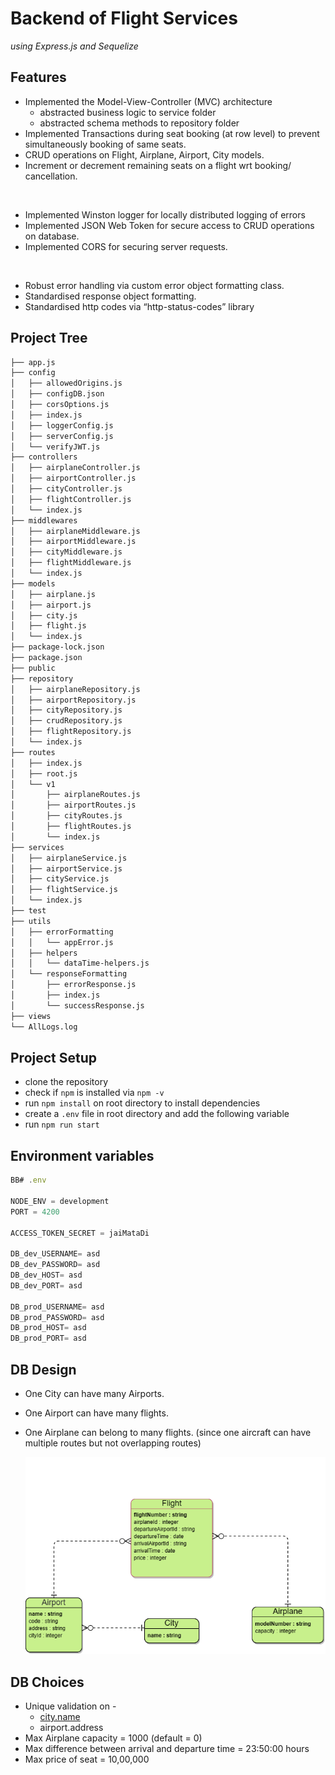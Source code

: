 # Backend of Flight Services

*using Express.js and Sequelize*

## Features

- Implemented the Model-View-Controller (MVC) architecture
    - abstracted business logic to service folder
    - abstracted schema methods to repository folder
- Implemented Transactions during seat booking (at row level) to prevent simultaneously booking of same seats.
- CRUD operations on Flight, Airplane, Airport, City models.
- Increment or decrement remaining seats on a flight wrt booking/ cancellation.
</br>

- Implemented Winston logger for locally distributed logging of errors
- Implemented JSON Web Token for secure access to CRUD operations on database.
- Implemented CORS for securing server requests.
</br>


- Robust error handling via custom error object formatting class.
- Standardised response object formatting.
- Standardised http codes via “http-status-codes” library

## Project Tree

``` bash
├── app.js
├── config
│   ├── allowedOrigins.js
│   ├── configDB.json
│   ├── corsOptions.js
│   ├── index.js
│   ├── loggerConfig.js
│   ├── serverConfig.js
│   └── verifyJWT.js
├── controllers
│   ├── airplaneController.js
│   ├── airportController.js
│   ├── cityController.js
│   ├── flightController.js
│   └── index.js
├── middlewares
│   ├── airplaneMiddleware.js
│   ├── airportMiddleware.js
│   ├── cityMiddleware.js
│   ├── flightMiddleware.js
│   └── index.js
├── models
│   ├── airplane.js
│   ├── airport.js
│   ├── city.js
│   ├── flight.js
│   └── index.js
├── package-lock.json
├── package.json
├── public
├── repository
│   ├── airplaneRepository.js
│   ├── airportRepository.js
│   ├── cityRepository.js
│   ├── crudRepository.js
│   ├── flightRepository.js
│   └── index.js
├── routes
│   ├── index.js
│   ├── root.js
│   └── v1
│       ├── airplaneRoutes.js
│       ├── airportRoutes.js
│       ├── cityRoutes.js
│       ├── flightRoutes.js
│       └── index.js
├── services
│   ├── airplaneService.js
│   ├── airportService.js
│   ├── cityService.js
│   ├── flightService.js
│   └── index.js
├── test
├── utils
│   ├── errorFormatting
│   │   └── appError.js
│   ├── helpers
│   │   └── dataTime-helpers.js
│   └── responseFormatting
│       ├── errorResponse.js
│       ├── index.js
│       └── successResponse.js
├── views
└── AllLogs.log

```

## Project Setup

- clone the repository
- check if `npm` is installed via `npm -v`
- run `npm install` on root directory to install dependencies
- create a `.env` file in root directory and add the following variable
- run `npm run start`

## Environment variables

```jsx
BB# .env

NODE_ENV = development
PORT = 4200

ACCESS_TOKEN_SECRET = jaiMataDi

DB_dev_USERNAME= asd
DB_dev_PASSWORD= asd
DB_dev_HOST= asd
DB_dev_PORT= asd

DB_prod_USERNAME= asd
DB_prod_PASSWORD= asd
DB_prod_HOST= asd
DB_prod_PORT= asd
```

## DB Design

- One City can have many Airports.
- One Airport can have many flights.
- One Airplane can belong to many flights. (since one aircraft can have multiple routes but not overlapping routes)
    
    ![FlightService.png](https://github.com/Aviralharsh7/Backend-Aviral-isFlightBookie/blob/main/FlightService.png)
    

## DB Choices

- Unique validation on -
    - [city.name](http://city.name)
    - airport.address
- Max Airplane capacity = 1000 (default = 0)
- Max difference between arrival and departure time = 23:50:00 hours
- Max price of seat = 10,00,000
